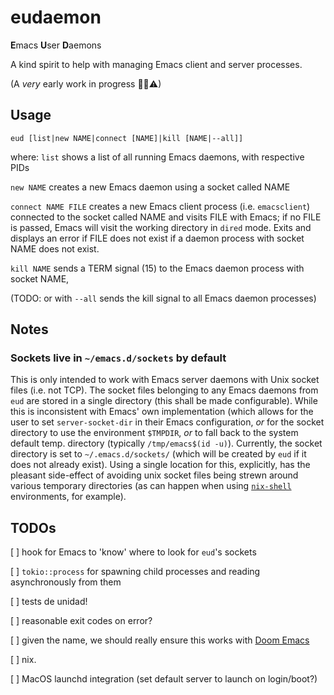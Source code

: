 # eudaemon

**E**macs **U**ser **D**aemons

A kind spirit to help with managing Emacs client and server processes.

(A _very_ early work in progress 👼👹⚠)




## Usage

```
eud [list|new NAME|connect [NAME]|kill [NAME|--all]]
```

where:
`list` shows a list of all running Emacs daemons, with respective PIDs

`new NAME` creates a new Emacs daemon using a socket called NAME

`connect NAME FILE` creates a new Emacs client process (i.e. `emacsclient`) connected to the socket called NAME and visits FILE with Emacs; if no FILE is passed, Emacs will visit the working directory in `dired` mode. Exits and displays an error if FILE does not exist if a daemon process with socket NAME does not exist.

`kill NAME` sends a TERM signal (15) to the Emacs daemon process with socket NAME,

(TODO: or with `--all` sends the kill signal to all Emacs daemon processes)



## Notes

### Sockets live in `~/emacs.d/sockets` by default
This is only intended to work with Emacs server daemons with Unix socket files (i.e. not TCP). The socket files belonging to any Emacs daemons from `eud` are stored in a single directory (this shall be made configurable). While this is inconsistent with Emacs' own implementation (which allows for the user to set `server-socket-dir` in their Emacs configuration, _or_ for the socket directory to use the environment `$TMPDIR`, _or_ to fall back to the system default temp. directory (typically `/tmp/emacs$(id -u)`). Currently, the socket directory is set to `~/.emacs.d/sockets/` (which will be created by `eud` if it does not already exist). Using a single location for this, explicitly, has the pleasant side-effect of avoiding unix socket files being strewn around various temporary directories (as can happen when using [`nix-shell`](https://nixos.wiki/wiki/Development_environment_with_nix-shell) environments, for example).



## TODOs

[ ] hook for Emacs to 'know' where to look for `eud`'s sockets

[ ] `tokio::process` for spawning child processes and reading asynchronously from them

[ ] tests de unidad!

[ ] reasonable exit codes on error?

[ ] given the name, we should really ensure this works with [Doom Emacs](https://github.com/doomemacs/doomemacs)

[ ] nix.

[ ] MacOS launchd integration (set default server to launch on login/boot?)




